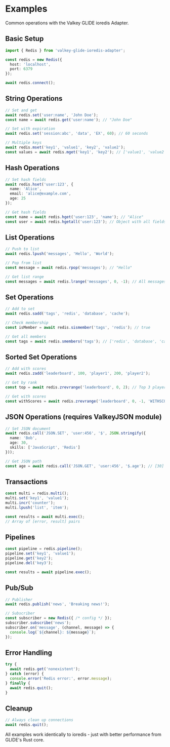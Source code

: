 # Examples

Common operations with the Valkey GLIDE ioredis Adapter.

## Basic Setup

```typescript
import { Redis } from 'valkey-glide-ioredis-adapter';

const redis = new Redis({
  host: 'localhost',
  port: 6379
});

await redis.connect();
```

## String Operations

```typescript
// Set and get
await redis.set('user:name', 'John Doe');
const name = await redis.get('user:name'); // "John Doe"

// Set with expiration
await redis.set('session:abc', 'data', 'EX', 60); // 60 seconds

// Multiple keys
await redis.mset('key1', 'value1', 'key2', 'value2');
const values = await redis.mget('key1', 'key2'); // ['value1', 'value2']
```

## Hash Operations

```typescript
// Set hash fields
await redis.hset('user:123', {
  name: 'Alice',
  email: 'alice@example.com',
  age: 25
});

// Get hash fields
const name = await redis.hget('user:123', 'name'); // "Alice"
const user = await redis.hgetall('user:123'); // Object with all fields
```

## List Operations

```typescript
// Push to list
await redis.lpush('messages', 'Hello', 'World');

// Pop from list
const message = await redis.rpop('messages'); // "Hello"

// Get list range
const messages = await redis.lrange('messages', 0, -1); // All messages
```

## Set Operations

```typescript
// Add to set
await redis.sadd('tags', 'redis', 'database', 'cache');

// Check membership
const isMember = await redis.sismember('tags', 'redis'); // true

// Get all members
const tags = await redis.smembers('tags'); // ['redis', 'database', 'cache']
```

## Sorted Set Operations

```typescript
// Add with scores
await redis.zadd('leaderboard', 100, 'player1', 200, 'player2');

// Get by rank
const top = await redis.zrevrange('leaderboard', 0, 2); // Top 3 players

// Get with scores
const withScores = await redis.zrevrange('leaderboard', 0, -1, 'WITHSCORES');
```

## JSON Operations (requires ValkeyJSON module)

```typescript
// Set JSON document
await redis.call('JSON.SET', 'user:456', '$', JSON.stringify({
  name: 'Bob',
  age: 30,
  skills: ['JavaScript', 'Redis']
}));

// Get JSON path
const age = await redis.call('JSON.GET', 'user:456', '$.age'); // [30]
```

## Transactions

```typescript
const multi = redis.multi();
multi.set('key1', 'value1');
multi.incr('counter');
multi.lpush('list', 'item');

const results = await multi.exec();
// Array of [error, result] pairs
```

## Pipelines

```typescript
const pipeline = redis.pipeline();
pipeline.set('key1', 'value1');
pipeline.get('key2');
pipeline.del('key3');

const results = await pipeline.exec();
```

## Pub/Sub

```typescript
// Publisher
await redis.publish('news', 'Breaking news!');

// Subscriber
const subscriber = new Redis({ /* config */ });
subscriber.subscribe('news');
subscriber.on('message', (channel, message) => {
  console.log(`${channel}: ${message}`);
});
```

## Error Handling

```typescript
try {
  await redis.get('nonexistent');
} catch (error) {
  console.error('Redis error:', error.message);
} finally {
  await redis.quit();
}
```

## Cleanup

```typescript
// Always clean up connections
await redis.quit();
```

All examples work identically to ioredis - just with better performance from GLIDE's Rust core.